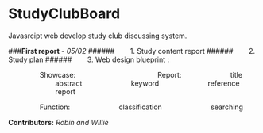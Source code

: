 # StudyClubBoard
Javasrcipt web develop study club discussing system.

###__First report__ - _05/02_
######&nbsp;&nbsp;&nbsp;&nbsp;&nbsp;&nbsp;&nbsp;&nbsp;1. Study content report 
######&nbsp;&nbsp;&nbsp;&nbsp;&nbsp;&nbsp;&nbsp;&nbsp;2. Study plan 
######&nbsp;&nbsp;&nbsp;&nbsp;&nbsp;&nbsp;&nbsp;&nbsp;3. Web design blueprint :

&nbsp;&nbsp;&nbsp;&nbsp;&nbsp;&nbsp;&nbsp;&nbsp;&nbsp;&nbsp;&nbsp;&nbsp;&nbsp;&nbsp;&nbsp;&nbsp;Showcase:
&nbsp;&nbsp;&nbsp;&nbsp;&nbsp;&nbsp;&nbsp;&nbsp;&nbsp;&nbsp;&nbsp;&nbsp;&nbsp;&nbsp;&nbsp;&nbsp;&nbsp;&nbsp;&nbsp;&nbsp;&nbsp;&nbsp;&nbsp;&nbsp;
&nbsp;&nbsp;&nbsp;&nbsp;&nbsp;&nbsp;&nbsp;&nbsp;&nbsp;&nbsp;&nbsp;&nbsp;&nbsp;&nbsp;&nbsp;&nbsp;Report:
&nbsp;&nbsp;&nbsp;&nbsp;&nbsp;&nbsp;&nbsp;&nbsp;&nbsp;&nbsp;&nbsp;&nbsp;&nbsp;&nbsp;&nbsp;&nbsp;&nbsp;&nbsp;&nbsp;&nbsp;&nbsp;&nbsp;&nbsp;&nbsp;title
&nbsp;&nbsp;&nbsp;&nbsp;&nbsp;&nbsp;&nbsp;&nbsp;&nbsp;&nbsp;&nbsp;&nbsp;&nbsp;&nbsp;&nbsp;&nbsp;&nbsp;&nbsp;&nbsp;&nbsp;&nbsp;&nbsp;&nbsp;&nbsp;abstract
&nbsp;&nbsp;&nbsp;&nbsp;&nbsp;&nbsp;&nbsp;&nbsp;&nbsp;&nbsp;&nbsp;&nbsp;&nbsp;&nbsp;&nbsp;&nbsp;&nbsp;&nbsp;&nbsp;&nbsp;&nbsp;&nbsp;&nbsp;&nbsp;keyword
&nbsp;&nbsp;&nbsp;&nbsp;&nbsp;&nbsp;&nbsp;&nbsp;&nbsp;&nbsp;&nbsp;&nbsp;&nbsp;&nbsp;&nbsp;&nbsp;&nbsp;&nbsp;&nbsp;&nbsp;&nbsp;&nbsp;&nbsp;&nbsp;reference
&nbsp;&nbsp;&nbsp;&nbsp;&nbsp;&nbsp;&nbsp;&nbsp;&nbsp;&nbsp;&nbsp;&nbsp;&nbsp;&nbsp;&nbsp;&nbsp;&nbsp;&nbsp;&nbsp;&nbsp;&nbsp;&nbsp;&nbsp;&nbsp;report

&nbsp;&nbsp;&nbsp;&nbsp;&nbsp;&nbsp;&nbsp;&nbsp;&nbsp;&nbsp;&nbsp;&nbsp;&nbsp;&nbsp;&nbsp;&nbsp;Function:
&nbsp;&nbsp;&nbsp;&nbsp;&nbsp;&nbsp;&nbsp;&nbsp;&nbsp;&nbsp;&nbsp;&nbsp;&nbsp;&nbsp;&nbsp;&nbsp;&nbsp;&nbsp;&nbsp;&nbsp;&nbsp;&nbsp;&nbsp;&nbsp;classification
&nbsp;&nbsp;&nbsp;&nbsp;&nbsp;&nbsp;&nbsp;&nbsp;&nbsp;&nbsp;&nbsp;&nbsp;&nbsp;&nbsp;&nbsp;&nbsp;&nbsp;&nbsp;&nbsp;&nbsp;&nbsp;&nbsp;&nbsp;&nbsp;searching

__Contributors:__ _Robin and Willie_
